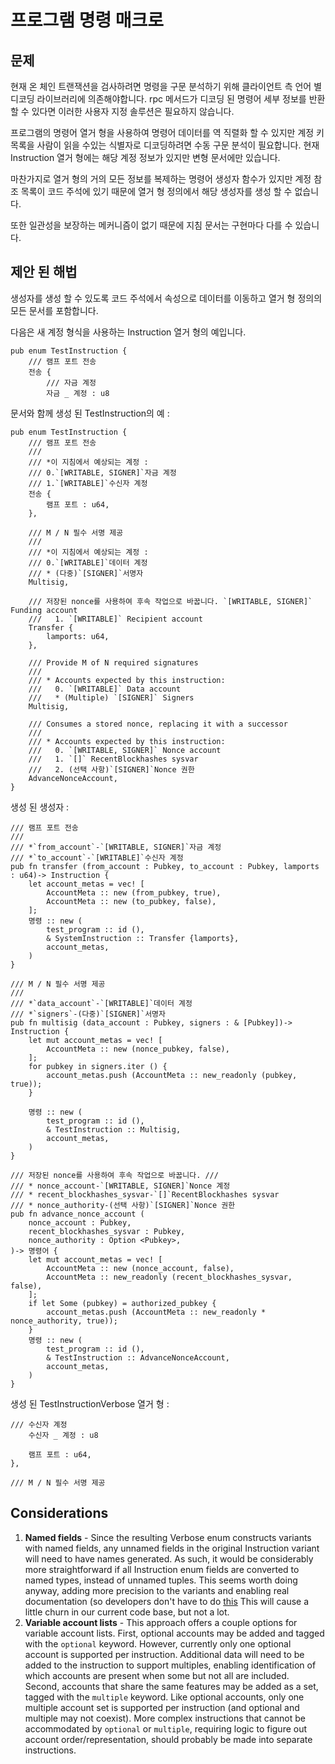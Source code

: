 # 프로그램 명령 매크로

## 문제

현재 온 체인 트랜잭션을 검사하려면 명령을 구문 분석하기 위해 클라이언트 측 언어 별 디코딩 라이브러리에 의존해야합니다. rpc 메서드가 디코딩 된 명령어 세부 정보를 반환 할 수 있다면 이러한 사용자 지정 솔루션은 필요하지 않습니다.

프로그램의 명령어 열거 형을 사용하여 명령어 데이터를 역 직렬화 할 수 있지만 계정 키 목록을 사람이 읽을 수있는 식별자로 디코딩하려면 수동 구문 분석이 필요합니다. 현재 Instruction 열거 형에는 해당 계정 정보가 있지만 변형 문서에만 있습니다.

마찬가지로 열거 형의 거의 모든 정보를 복제하는 명령어 생성자 함수가 있지만 계정 참조 목록이 코드 주석에 있기 때문에 열거 형 정의에서 해당 생성자를 생성 할 수 없습니다.

또한 일관성을 보장하는 메커니즘이 없기 때문에 지침 문서는 구현마다 다를 수 있습니다.

## 제안 된 해법

생성자를 생성 할 수 있도록 코드 주석에서 속성으로 데이터를 이동하고 열거 형 정의의 모든 문서를 포함합니다.

다음은 새 계정 형식을 사용하는 Instruction 열거 형의 예입니다.

```rust,ignore
pub enum TestInstruction {
    /// 램프 포트 전송
    전송 {
        /// 자금 계정
        자금 _ 계정 : u8
```

문서와 함께 생성 된 TestInstruction의 예 :

```rust,ignore
pub enum TestInstruction {
    /// 램프 포트 전송
    ///
    /// *이 지침에서 예상되는 계정 :
    /// 0.`[WRITABLE, SIGNER]`자금 계정
    /// 1.`[WRITABLE]`수신자 계정
    전송 {
        램프 포트 : u64,
    },

    /// M / N 필수 서명 제공
    ///
    /// *이 지침에서 예상되는 계정 :
    /// 0.`[WRITABLE]`데이터 계정
    /// * (다중)`[SIGNER]`서명자
    Multisig,

    /// 저장된 nonce를 사용하여 후속 작업으로 바꿉니다. `[WRITABLE, SIGNER]` Funding account
    ///   1. `[WRITABLE]` Recipient account
    Transfer {
        lamports: u64,
    },

    /// Provide M of N required signatures
    ///
    /// * Accounts expected by this instruction:
    ///   0. `[WRITABLE]` Data account
    ///   * (Multiple) `[SIGNER]` Signers
    Multisig,

    /// Consumes a stored nonce, replacing it with a successor
    ///
    /// * Accounts expected by this instruction:
    ///   0. `[WRITABLE, SIGNER]` Nonce account
    ///   1. `[]` RecentBlockhashes sysvar
    ///   2. (선택 사항)`[SIGNER]`Nonce 권한
    AdvanceNonceAccount,
}
```

생성 된 생성자 :

```rust,ignore
/// 램프 포트 전송
///
/// *`from_account`-`[WRITABLE, SIGNER]`자금 계정
/// *`to_account`-`[WRITABLE]`수신자 계정
pub fn transfer (from_account : Pubkey, to_account : Pubkey, lamports : u64)-> Instruction {
    let account_metas = vec! [
        AccountMeta :: new (from_pubkey, true),
        AccountMeta :: new (to_pubkey, false),
    ];
    명령 :: new (
        test_program :: id (),
        & SystemInstruction :: Transfer {lamports},
        account_metas,
    )
}

/// M / N 필수 서명 제공
///
/// *`data_account`-`[WRITABLE]`데이터 계정
/// *`signers`-(다중)`[SIGNER]`서명자
pub fn multisig (data_account : Pubkey, signers : & [Pubkey])-> Instruction {
    let mut account_metas = vec! [
        AccountMeta :: new (nonce_pubkey, false),
    ];
    for pubkey in signers.iter () {
        account_metas.push (AccountMeta :: new_readonly (pubkey, true));
    }

    명령 :: new (
        test_program :: id (),
        & TestInstruction :: Multisig,
        account_metas,
    )
}

/// 저장된 nonce를 사용하여 후속 작업으로 바꿉니다. ///
/// * nonce_account-`[WRITABLE, SIGNER]`Nonce 계정
/// * recent_blockhashes_sysvar-`[]`RecentBlockhashes sysvar
/// * nonce_authority-(선택 사항)`[SIGNER]`Nonce 권한
pub fn advance_nonce_account (
    nonce_account : Pubkey,
    recent_blockhashes_sysvar : Pubkey,
    nonce_authority : Option <Pubkey>,
)-> 명령어 {
    let mut account_metas = vec! [
        AccountMeta :: new (nonce_account, false),
        AccountMeta :: new_readonly (recent_blockhashes_sysvar, false),
    ];
    if let Some (pubkey) = authorized_pubkey {
        account_metas.push (AccountMeta :: new_readonly * nonce_authority, true));
    }
    명령 :: new (
        test_program :: id (),
        & TestInstruction :: AdvanceNonceAccount,
        account_metas,
    )
}

```

생성 된 TestInstructionVerbose 열거 형 :

```rust,ignore
/// 수신자 계정
    수신자 _ 계정 : u8

    램프 포트 : u64,
},

/// M / N 필수 서명 제공

```

## Considerations

1. **Named fields** - Since the resulting Verbose enum constructs variants with named fields, any unnamed fields in the original Instruction variant will need to have names generated. As such, it would be considerably more straightforward if all Instruction enum fields are converted to named types, instead of unnamed tuples. This seems worth doing anyway, adding more precision to the variants and enabling real documentation (so developers don't have to do [this](https://github.com/solana-labs/solana/blob/3aab13a1679ba2b7846d9ba39b04a52f2017d3e0/sdk/src/system_instruction.rs#L140) This will cause a little churn in our current code base, but not a lot.
2. **Variable account lists** - This approach offers a couple options for variable account lists. First, optional accounts may be added and tagged with the `optional` keyword. However, currently only one optional account is supported per instruction. Additional data will need to be added to the instruction to support multiples, enabling identification of which accounts are present when some but not all are included. Second, accounts that share the same features may be added as a set, tagged with the `multiple` keyword. Like optional accounts, only one multiple account set is supported per instruction (and optional and multiple may not coexist). More complex instructions that cannot be accommodated by `optional` or `multiple`, requiring logic to figure out account order/representation, should probably be made into separate instructions.
